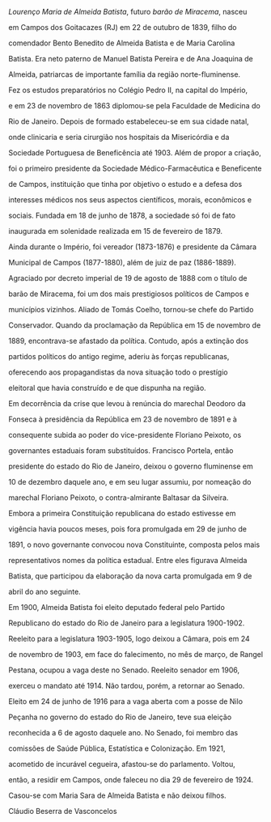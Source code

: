 

*Lourenço Maria de Almeida Batista*, futuro *barão de Miracema*, nasceu

em Campos dos Goitacazes (RJ) em 22 de outubro de 1839, filho do

comendador Bento Benedito de Almeida Batista e de Maria Carolina

Batista. Era neto paterno de Manuel Batista Pereira e de Ana Joaquina de

Almeida, patriarcas de importante família da região norte-fluminense.



Fez os estudos preparatórios no Colégio Pedro II, na capital do Império,

e em 23 de novembro de 1863 diplomou-se pela Faculdade de Medicina do

Rio de Janeiro. Depois de formado estabeleceu-se em sua cidade natal,

onde clinicaria e seria cirurgião nos hospitais da Misericórdia e da

Sociedade Portuguesa de Beneficência até 1903. Além de propor a criação,

foi o primeiro presidente da Sociedade Médico-Farmacêutica e Beneficente

de Campos, instituição que tinha por objetivo o estudo e a defesa dos

interesses médicos nos seus aspectos científicos, morais, econômicos e

sociais. Fundada em 18 de junho de 1878, a sociedade só foi de fato

inaugurada em solenidade realizada em 15 de fevereiro de 1879.



Ainda durante o Império, foi vereador (1873-1876) e presidente da Câmara

Municipal de Campos (1877-1880), além de juiz de paz (1886-1889).

Agraciado por decreto imperial de 19 de agosto de 1888 com o título de

barão de Miracema, foi um dos mais prestigiosos políticos de Campos e

municípios vizinhos. Aliado de Tomás Coelho, tornou-se chefe do Partido

Conservador. Quando da proclamação da República em 15 de novembro de

1889, encontrava-se afastado da política. Contudo, após a extinção dos

partidos políticos do antigo regime, aderiu às forças republicanas,

oferecendo aos propagandistas da nova situação todo o prestígio

eleitoral que havia construído e de que dispunha na região.



Em decorrência da crise que levou à renúncia do marechal Deodoro da

Fonseca à presidência da República em 23 de novembro de 1891 e à

consequente subida ao poder do vice-presidente Floriano Peixoto, os

governantes estaduais foram substituídos. Francisco Portela, então

presidente do estado do Rio de Janeiro, deixou o governo fluminense em

10 de dezembro daquele ano, e em seu lugar assumiu, por nomeação do

marechal Floriano Peixoto, o contra-almirante Baltasar da Silveira.

Embora a primeira Constituição republicana do estado estivesse em

vigência havia poucos meses, pois fora promulgada em 29 de junho de

1891, o novo governante convocou nova Constituinte, composta pelos mais

representativos nomes da política estadual. Entre eles figurava Almeida

Batista, que participou da elaboração da nova carta promulgada em 9 de

abril do ano seguinte.



Em 1900, Almeida Batista foi eleito deputado federal pelo Partido

Republicano do estado do Rio de Janeiro para a legislatura 1900-1902.

Reeleito para a legislatura 1903-1905, logo deixou a Câmara, pois em 24

de novembro de 1903, em face do falecimento, no mês de março, de Rangel

Pestana, ocupou a vaga deste no Senado. Reeleito senador em 1906,

exerceu o mandato até 1914. Não tardou, porém, a retornar ao Senado.

Eleito em 24 de junho de 1916 para a vaga aberta com a posse de Nilo

Peçanha no governo do estado do Rio de Janeiro, teve sua eleição

reconhecida a 6 de agosto daquele ano. No Senado, foi membro das

comissões de Saúde Pública, Estatística e Colonização. Em 1921,

acometido de incurável cegueira, afastou-se do parlamento. Voltou,

então, a residir em Campos, onde faleceu no dia 29 de fevereiro de 1924.



Casou-se com Maria Sara de Almeida Batista e não deixou filhos.



Cláudio Beserra de Vasconcelos




